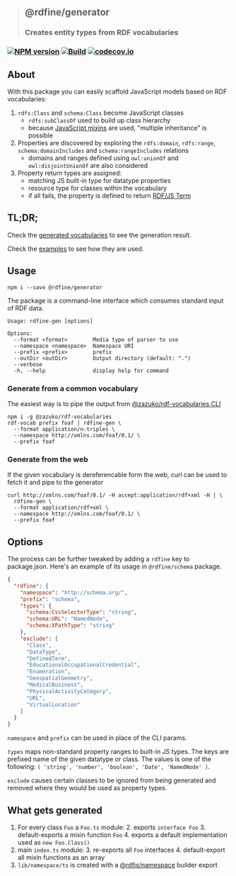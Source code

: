 > ## @rdfine/generator
> ### Creates entity types from RDF vocabularies
### [![NPM version](https://img.shields.io/npm/v/@rdfine/generator.svg?style=flat-square)](https://www.npmjs.com/package/@rdfine/generator) [![Build](https://travis-ci.org/tpluscode/rdfine.svg?branch=master)](https://travis-ci.org/tpluscode/rdfine) [![codecov.io](https://codecov.io/github/tpluscode/rdfine/coverage.svg?branch=master)](https://codecov.io/github/tpluscode/rdfine?branch=master)

## About

With this package you can easily scaffold JavaScript models based on RDF vocabularies:

1. `rdfs:Class` and `schema:Class` become JavaScript classes
   - `rdfs:subClassOf` used to build up class hierarchy
   - because [JavaScript mixins](https://justinfagnani.com/2015/12/21/real-mixins-with-javascript-classes/) are used, "multiple inheritance" is possible
2. Properties are discovered by exploring the `rdfs:domain`, `rdfs:range`, `schema:domainIncludes` and `schema:rangeIncludes` relations
   - domains and ranges defined using `owl:unionOf` and `owl:disjointUnionOf` are also considered
3. Property return types are assigned:
   - matching JS built-in type for datatype properties
   - resource type for classes within the vocabulary
   - if all fails, the property is defined to return [RDF/JS Term](http://rdf.js.org/data-model-spec/#term-interface)

## TL;DR;

Check the [generated vocabularies](../../vocabularies) to see the generation result.

Check the [examples](../../examples) to see how they are used.

## Usage

```
npm i --save @rdfine/generator
```

The package is a command-line interface which consumes standard input of RDF data.

```
Usage: rdfine-gen [options]

Options:
  --format <format>        Media type of parser to use
  --namespace <namespace>  Namespace URI
  --prefix <prefix>        prefix
  --outDir <outDir>        Output directory (default: ".")
  --verbose                
  -h, --help               display help for command
```

### Generate from a common vocabulary

The easiest way is to pipe the output from [@zazuko/rdf-vocabularies CLI](https://npm.im/@zazuko/rdf-vocabularies#command-line)

```
npm i -g @zazuko/rdf-vocabularies
rdf-vocab prefix foaf | rdfine-gen \
  --format application/n-triples \
  --namespace http://xmlns.com/foaf/0.1/ \
  --prefix foaf 
```

### Generate from the web

If the given vocabulary is dereferencable form the web, curl can be used to fetch it and pipe to the generator

```
curl http://xmlns.com/foaf/0.1/ -H accept:application/rdf+xml -H | \
  rdfine-gen \
  --format application/rdf+xml \
  --namespace http://xmlns.com/foaf/0.1/ \
  --prefix foaf 
```

## Options

The process can be further tweaked by adding a `rdfine` key to package.json. Here's an example of its usage in `@rdfine/schema` package.

```json
{
  "rdfine": {
    "namespace": "http://schema.org/",
    "prefix": "schema",
    "types": {
      "schema:CssSelectorType": "string",
      "schema:URL": "NamedNode",
      "schema:XPathType": "string"
    },
    "exclude": [
      "Class",
      "DataType",
      "DefinedTerm",
      "EducationalOccupationalCredential",
      "Enumeration",
      "GeospatialGeometry",
      "MedicalBusiness",
      "PhysicalActivityCategory",
      "URL",
      "VirtualLocation"
    ]
  }
}
```

`namespace` and `prefix` can be used in place of the CLI params.

`types` maps non-standard property ranges to built-in JS types. The keys are prefixed name of the given datatype or class. The values is one of the following: `( 'string', 'number', 'boolean', 'Date', 'NamedNode' )`.

`exclude` causes certain classes to be ignored from being generated and removed where they would be used as property types.


## What gets generated

1. For every class `Foo` a `Foo.ts` module:
   2. exports `interface Foo`
   3. default-exports a mixin function `Foo`
   4. exports a default implementation used as `new Foo.Class()`
2. main `index.ts` module:
   3. re-exports all `Foo` interfaces
   4. default-export all mixin functions as an array
3. `lib/namespace/ts` is created with a [@rdfjs/namespace](https://npm.im/@rdfjs/namespace) builder export
